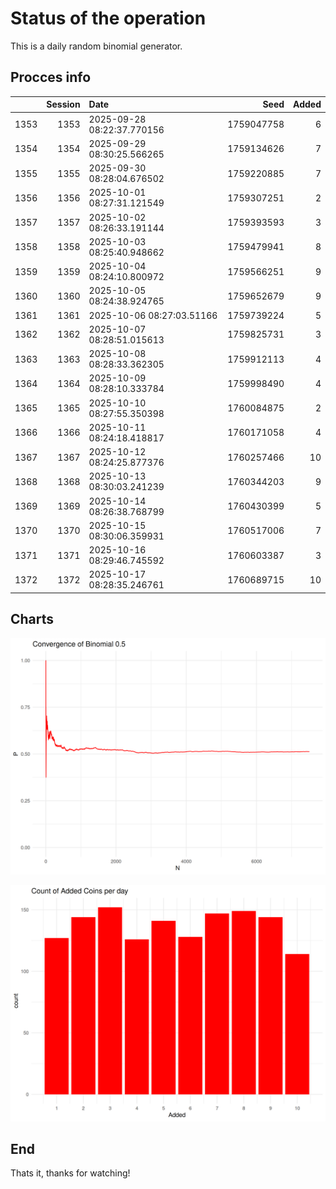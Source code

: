 # Status of the operation
  
  This is a daily random binomial generator.
  
## Procces info

|     | Session|Date                       |       Seed| Added|
|:----|-------:|:--------------------------|----------:|-----:|
|1353 |    1353|2025-09-28 08:22:37.770156 | 1759047758|     6|
|1354 |    1354|2025-09-29 08:30:25.566265 | 1759134626|     7|
|1355 |    1355|2025-09-30 08:28:04.676502 | 1759220885|     7|
|1356 |    1356|2025-10-01 08:27:31.121549 | 1759307251|     2|
|1357 |    1357|2025-10-02 08:26:33.191144 | 1759393593|     3|
|1358 |    1358|2025-10-03 08:25:40.948662 | 1759479941|     8|
|1359 |    1359|2025-10-04 08:24:10.800972 | 1759566251|     9|
|1360 |    1360|2025-10-05 08:24:38.924765 | 1759652679|     9|
|1361 |    1361|2025-10-06 08:27:03.51166  | 1759739224|     5|
|1362 |    1362|2025-10-07 08:28:51.015613 | 1759825731|     3|
|1363 |    1363|2025-10-08 08:28:33.362305 | 1759912113|     4|
|1364 |    1364|2025-10-09 08:28:10.333784 | 1759998490|     4|
|1365 |    1365|2025-10-10 08:27:55.350398 | 1760084875|     2|
|1366 |    1366|2025-10-11 08:24:18.418817 | 1760171058|     4|
|1367 |    1367|2025-10-12 08:24:25.877376 | 1760257466|    10|
|1368 |    1368|2025-10-13 08:30:03.241239 | 1760344203|     9|
|1369 |    1369|2025-10-14 08:26:38.768799 | 1760430399|     5|
|1370 |    1370|2025-10-15 08:30:06.359931 | 1760517006|     7|
|1371 |    1371|2025-10-16 08:29:46.745592 | 1760603387|     3|
|1372 |    1372|2025-10-17 08:28:35.246761 | 1760689715|    10|

## Charts 

![](charts/plot1.png)

![](charts/plot2.png)

## End

Thats it, thanks for watching!
